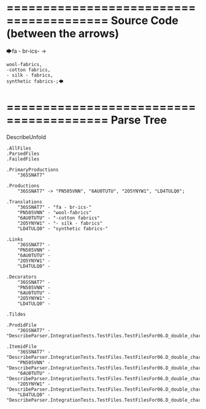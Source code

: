========================================
Source Code (between the arrows)
========================================

🡆fa - br-ics- ->

    wool-fabrics,
    -cotton fabrics,
    - silk - fabrics,
    synthetic fabrics-;🡄

========================================
Parse Tree
========================================
DescribeUnfold

    .AllFiles
    .ParsedFiles
    .FailedFiles

    .PrimaryProductions
        "36SSNAT7" 

    .Productions
        "36SSNAT7" -> "PN505VNN", "6AU0TUTU", "2O5YNYW1", "LD4TULQ0";

    .Translations
        "36SSNAT7" - "fa - br-ics-"
        "PN505VNN" - "wool-fabrics"
        "6AU0TUTU" - "-cotton fabrics"
        "2O5YNYW1" - "- silk - fabrics"
        "LD4TULQ0" - "synthetic fabrics-"

    .Links
        "36SSNAT7" - 
        "PN505VNN" - 
        "6AU0TUTU" - 
        "2O5YNYW1" - 
        "LD4TULQ0" - 

    .Decorators
        "36SSNAT7" - 
        "PN505VNN" - 
        "6AU0TUTU" - 
        "2O5YNYW1" - 
        "LD4TULQ0" - 

    .Tildes

    .ProdidFile
        "36SSNAT7" - "DescribeParser.IntegrationTests.TestFiles.TestFilesFor06.D_double_characters1.ds"

    .ItemidFile
        "36SSNAT7" - "DescribeParser.IntegrationTests.TestFiles.TestFilesFor06.D_double_characters1.ds"
        "PN505VNN" - "DescribeParser.IntegrationTests.TestFiles.TestFilesFor06.D_double_characters1.ds"
        "6AU0TUTU" - "DescribeParser.IntegrationTests.TestFiles.TestFilesFor06.D_double_characters1.ds"
        "2O5YNYW1" - "DescribeParser.IntegrationTests.TestFiles.TestFilesFor06.D_double_characters1.ds"
        "LD4TULQ0" - "DescribeParser.IntegrationTests.TestFiles.TestFilesFor06.D_double_characters1.ds"

